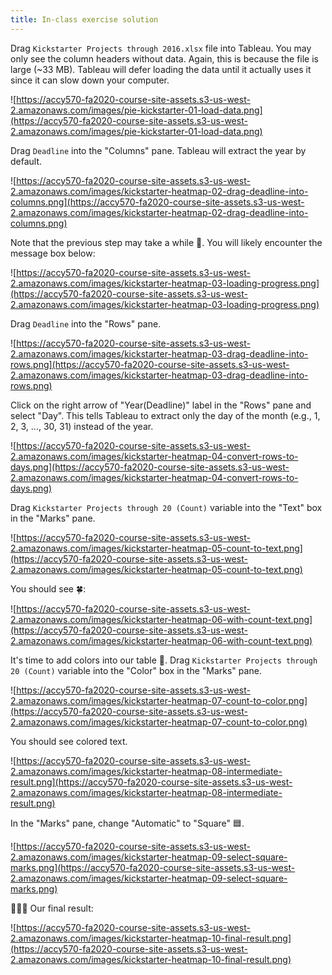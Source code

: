 ```yaml
---
title: In-class exercise solution
---
```


Drag `Kickstarter Projects through 2016.xlsx` file into Tableau. You may only see the column headers without data. Again, this is because the file is large (~33 MB). Tableau will defer loading the data until it actually uses it since it can slow down your computer.

![https://accy570-fa2020-course-site-assets.s3-us-west-2.amazonaws.com/images/pie-kickstarter-01-load-data.png](https://accy570-fa2020-course-site-assets.s3-us-west-2.amazonaws.com/images/pie-kickstarter-01-load-data.png)

Drag `Deadline` into the "Columns" pane. Tableau will extract the year by default.

![https://accy570-fa2020-course-site-assets.s3-us-west-2.amazonaws.com/images/kickstarter-heatmap-02-drag-deadline-into-columns.png](https://accy570-fa2020-course-site-assets.s3-us-west-2.amazonaws.com/images/kickstarter-heatmap-02-drag-deadline-into-columns.png)

Note that the previous step may take a while 🐢. You will likely encounter the message box below:

![https://accy570-fa2020-course-site-assets.s3-us-west-2.amazonaws.com/images/kickstarter-heatmap-03-loading-progress.png](https://accy570-fa2020-course-site-assets.s3-us-west-2.amazonaws.com/images/kickstarter-heatmap-03-loading-progress.png)

Drag `Deadline` into the "Rows" pane.

![https://accy570-fa2020-course-site-assets.s3-us-west-2.amazonaws.com/images/kickstarter-heatmap-03-drag-deadline-into-rows.png](https://accy570-fa2020-course-site-assets.s3-us-west-2.amazonaws.com/images/kickstarter-heatmap-03-drag-deadline-into-rows.png)

Click on the right arrow of "Year(Deadline)" label in the "Rows" pane and select "Day". This tells Tableau to extract only the day of the month (e.g., 1, 2, 3, ..., 30, 31) instead of the year.

![https://accy570-fa2020-course-site-assets.s3-us-west-2.amazonaws.com/images/kickstarter-heatmap-04-convert-rows-to-days.png](https://accy570-fa2020-course-site-assets.s3-us-west-2.amazonaws.com/images/kickstarter-heatmap-04-convert-rows-to-days.png)

Drag `Kickstarter Projects through 20 (Count)` variable into the "Text" box in the "Marks" pane.

![https://accy570-fa2020-course-site-assets.s3-us-west-2.amazonaws.com/images/kickstarter-heatmap-05-count-to-text.png](https://accy570-fa2020-course-site-assets.s3-us-west-2.amazonaws.com/images/kickstarter-heatmap-05-count-to-text.png)

You should see 🍀:

![https://accy570-fa2020-course-site-assets.s3-us-west-2.amazonaws.com/images/kickstarter-heatmap-06-with-count-text.png](https://accy570-fa2020-course-site-assets.s3-us-west-2.amazonaws.com/images/kickstarter-heatmap-06-with-count-text.png)

It's time to add colors into our table 🌈. Drag `Kickstarter Projects through 20 (Count)` variable into the "Color" box in the "Marks" pane.

![https://accy570-fa2020-course-site-assets.s3-us-west-2.amazonaws.com/images/kickstarter-heatmap-07-count-to-color.png](https://accy570-fa2020-course-site-assets.s3-us-west-2.amazonaws.com/images/kickstarter-heatmap-07-count-to-color.png)

You should see colored text.

![https://accy570-fa2020-course-site-assets.s3-us-west-2.amazonaws.com/images/kickstarter-heatmap-08-intermediate-result.png](https://accy570-fa2020-course-site-assets.s3-us-west-2.amazonaws.com/images/kickstarter-heatmap-08-intermediate-result.png)

In the "Marks" pane, change "Automatic" to "Square" 🟦.

![https://accy570-fa2020-course-site-assets.s3-us-west-2.amazonaws.com/images/kickstarter-heatmap-09-select-square-marks.png](https://accy570-fa2020-course-site-assets.s3-us-west-2.amazonaws.com/images/kickstarter-heatmap-09-select-square-marks.png)

🎊🎉🎏 Our final result:

![https://accy570-fa2020-course-site-assets.s3-us-west-2.amazonaws.com/images/kickstarter-heatmap-10-final-result.png](https://accy570-fa2020-course-site-assets.s3-us-west-2.amazonaws.com/images/kickstarter-heatmap-10-final-result.png)
